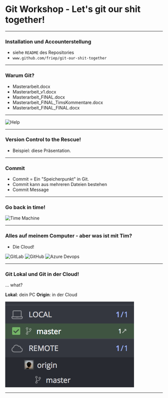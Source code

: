 # Git Workshop - Let's git our shit together!

--- 

### Installation und Accounterstellung
- siehe `README` des Repositories
- `www.github.com/friep/git-our-shit-together`


---

### Warum Git?

- Masterarbeit.docx
- Masterarbeit_v1.docx
- Masterarbeit_FINAL.docx
- Masterarbeit_FINAL_TimsKommentare.docx
- Masterarbeit_FINAL_FINAL.docx

---

![Help](https://media.giphy.com/media/phJ6eMRFYI6CQ/giphy.gif)

---

### Version Control to the Rescue!
- Beispiel: diese Präsentation. 

---

### Commit
- Commit = Ein "Speicherpunkt" in Git. 
- Commit kann aus mehreren Dateien bestehen
- Commit Message 

---

### Go back in time! 

![Time Machine](https://media.giphy.com/media/Vqvr9BGv1vhDi/giphy.gif)

---

### Alles auf meinem Computer - aber was ist mit Tim?

- Die Cloud! 

![GitLab](https://www.google.com/url?sa=i&rct=j&q=&esrc=s&source=images&cd=&cad=rja&uact=8&ved=2ahUKEwiA0bOc6d3eAhUOzYUKHWECBbwQjRx6BAgBEAU&url=https%3A%2F%2Ftwitter.com%2Fgitlab&psig=AOvVaw2SHZO6bluTowJuKL58llQg&ust=1542626377368814)
![GitHub](https://www.google.com/url?sa=i&rct=j&q=&esrc=s&source=images&cd=&cad=rja&uact=8&ved=2ahUKEwjM9JCu6d3eAhXNyIUKHdFZC7oQjRx6BAgBEAU&url=https%3A%2F%2Fgithub.com%2Fgithub&psig=AOvVaw2-5ZMEXW9PMp5XTU6psUTk&ust=1542626413165422)
![Azure Devops](https://www.google.com/url?sa=i&rct=j&q=&esrc=s&source=images&cd=&cad=rja&uact=8&ved=2ahUKEwiI-6W76d3eAhWH4YUKHb0wAE4QjRx6BAgBEAU&url=https%3A%2F%2Ftwitter.com%2Fazuredevops&psig=AOvVaw0e3Ol9J2iPa_604sZllnFw&ust=1542626441302029)

---

### Git Lokal und Git in der Cloud! 

... what? 

**Lokal**: dein PC
**Origin**: in der Cloud

![Gitkraken Origin Master](images/gitkraken_origin_lokal.png)

---
